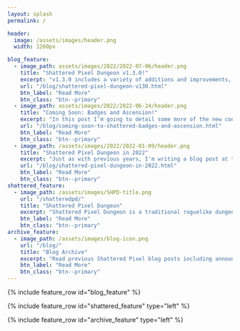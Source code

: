 ```yaml
---
layout: splash
permalink: /

header:
  image: /assets/images/header.png
  width: 1260px

blog_feature:
  - image_path: assets/images/2022/2022-07-06/header.png
    title: "Shattered Pixel Dungeon v1.3.0!"
    excerpt: "v1.3.0 includes a variety of additions and improvements, including a new scoring system, custom seeds and daily runs, and a harder alternate ending!"
    url: "/blog/shattered-pixel-dungeon-v130.html"
    btn_label: "Read More"
    btn_class: "btn--primary"
  - image_path: assets/images/2022/2022-06-24/header.png
    title: "Coming Soon: Badges and Ascension!"
    excerpt: "In this post I’m going to detail some more of the new content coming to Shattered, with an emphasis on the challenging content additions coming in in v1.3.0!"
    url: "/blog/coming-soon-to-shattered-badges-and-ascension.html"
    btn_label: "Read More"
    btn_class: "btn--primary"
  - image_path: /assets/images/2022/2022-01-09/header.png
    title: "Shattered Pixel Dungeon in 2022"
    excerpt: "Just as with previous years, I'm writing a blog post at the start of 2022 to summarize my longer-term plans for Shattered Pixel Dungeon!"
    url: "/blog/shattered-pixel-dungeon-in-2022.html"
    btn_label: "Read More"
    btn_class: "btn--primary"
shattered_feature:
  - image_path: /assets/images/SHPD-title.png
    url: "/shatteredpd/"
    title: "Shattered Pixel Dungeon"
    excerpt: "Shattered Pixel Dungeon is a traditional roguelike dungeon crawler that's simple to start but hard to master! Every game is a unique challenge, with four different heroes, randomized levels and enemies, and hundreds of items to collect and use."
    btn_label: "Read More"
    btn_class: "btn--primary"
archive_feature:
  - image_path: /assets/images/blog-icon.png
    url: "/blog/"
    title: "Blog Archive"
    excerpt: "Read previous Shattered Pixel blog posts including announcements, design overviews, and teasers! The blog includes a full history of my dev work since I started Shattered Pixel Dungeon in 2014."
    btn_label: "Read More"
    btn_class: "btn--primary"
---
```


{% include feature_row id="blog_feature" %}

{% include feature_row id="shattered_feature" type="left" %}

{% include feature_row id="archive_feature" type="left" %}